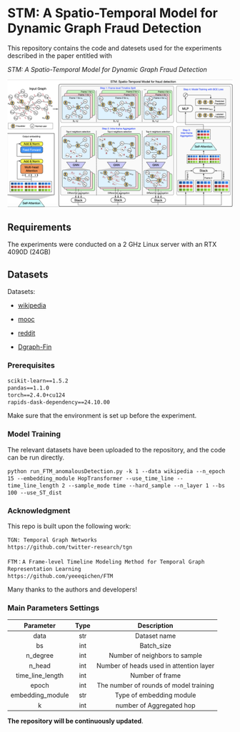# STM: A Spatio-Temporal Model for Dynamic Graph Fraud Detection

This repository contains the code and datesets used for the experiments described in the paper entitled with

_STM: A Spatio-Temporal Model for Dynamic Graph Fraud Detection_

![model](model.png)

## Requirements

The experiments were conducted on a 2 GHz Linux server with an RTX 4090D (24GB) 

## Datasets

Datasets: 

- [wikipedia](http://snap.stanford.edu/jodie/wikipedia.csv)

- [mooc](http://snap.stanford.edu/jodie/mooc.csv)

- [reddit](http://snap.stanford.edu/jodie/reddit.csv)

- [Dgraph-Fin](https://dgraph.xinye.com/dataset)


### Prerequisites

```
scikit-learn==1.5.2
pandas==1.1.0
torch==2.4.0+cu124
rapids-dask-dependency==24.10.00
```

Make sure that the environment is set up before the experiment.

### Model Training

The relevant datasets have been uploaded to the repository, and the code can be run directly.

```
python run_FTM_anomalousDetection.py -k 1 --data wikipedia --n_epoch 15 --embedding_module HopTransformer --use_time_line --time_line_length 2 --sample_mode time --hard_sample --n_layer 1 --bs 100 --use_ST_dist 
```

### Acknowledgment

This repo is built upon the following work:

```
TGN: Temporal Graph Networks  
https://github.com/twitter-research/tgn

FTM：A Frame-level Timeline Modeling Method for Temporal Graph Representation Learning
https://github.com/yeeeqichen/FTM
```

Many thanks to the authors and developers!

### Main Parameters Settings

|  **Parameter**   | **Type** |             **Description**             |
| :--------------: | :------: | :-------------------------------------: |
|       data       |   str    |              Dataset name               |
|        bs        |   int    |               Batch_size                |
|     n_degree     |   int    |      Number of neighbors to sample      |
|      n_head      |   int    | Number of heads used in attention layer |
| time_line_length |   int    |             Number of frame             |
|      epoch       |   int    | The number of rounds of model training  |
| embedding_module |   str    |        Type of embedding module         |
|        k         |   int    |        number of Aggregated hop         |


**The repository will be continuously updated**.
